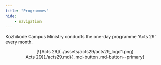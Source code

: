 ```yaml
---
title: "Programmes"
hide: 
    - navigation
---
```


Kozhikode Campus Ministry conducts the one-day programme 'Acts 29' every month.

<center>
[<span class="button_image">![Acts 29](../assets/acts29/acts29_logo1.png)<br><span class="image_caption">Acts 29</span></span>](./acts29.md){ .md-button .md-button--primary}
</center>